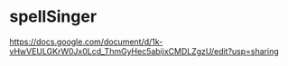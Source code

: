 # spellSinger
https://docs.google.com/document/d/1k-vHwVEULGKrW0Jx0Lcd_ThmGyHec5abijxCMDLZgzU/edit?usp=sharing
